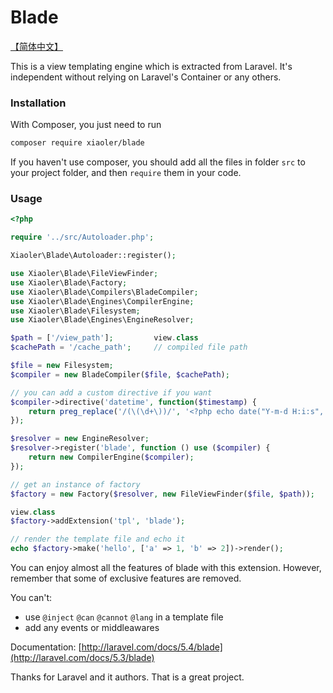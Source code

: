 # Blade

[【简体中文】](https://github.com/XiaoLer/blade/wiki)

This is a view templating engine which is extracted from Laravel. It's independent without relying on Laravel's Container or any others.


### Installation

With Composer, you just need to run

``` sh
composer require xiaoler/blade
```

If you haven't use composer, you should add all the files in folder `src` to your project folder,
and then `require` them in your code.


### Usage

```php
<?php

require '../src/Autoloader.php';

Xiaoler\Blade\Autoloader::register();

use Xiaoler\Blade\FileViewFinder;
use Xiaoler\Blade\Factory;
use Xiaoler\Blade\Compilers\BladeCompiler;
use Xiaoler\Blade\Engines\CompilerEngine;
use Xiaoler\Blade\Filesystem;
use Xiaoler\Blade\Engines\EngineResolver;

$path = ['/view_path'];         view.class
$cachePath = '/cache_path';     // compiled file path

$file = new Filesystem;
$compiler = new BladeCompiler($file, $cachePath);

// you can add a custom directive if you want
$compiler->directive('datetime', function($timestamp) {
    return preg_replace('/(\(\d+\))/', '<?php echo date("Y-m-d H:i:s", $1); ?>', $timestamp);
});

$resolver = new EngineResolver;
$resolver->register('blade', function () use ($compiler) {
    return new CompilerEngine($compiler);
});

// get an instance of factory
$factory = new Factory($resolver, new FileViewFinder($file, $path));

view.class
$factory->addExtension('tpl', 'blade');

// render the template file and echo it
echo $factory->make('hello', ['a' => 1, 'b' => 2])->render();
```

You can enjoy almost all the features of blade with this extension.
However, remember that some of exclusive features are removed.

You can't:

- use `@inject` `@can` `@cannot` `@lang` in a template file
- add any events or middleawares

Documentation: [http://laravel.com/docs/5.4/blade](http://laravel.com/docs/5.3/blade)

Thanks for Laravel and it authors. That is a great project.
